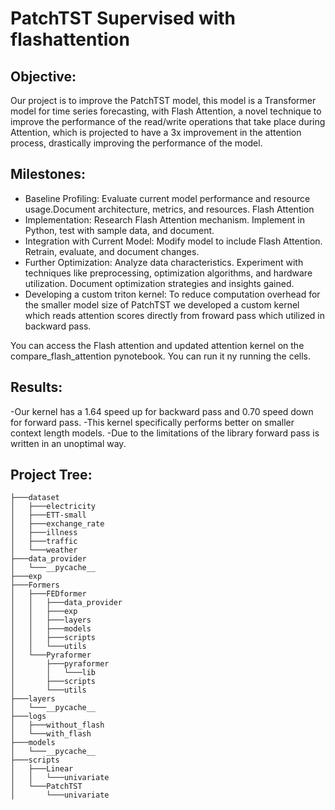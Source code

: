 # PatchTST Supervised with flashattention

## Objective:
Our project is to improve the PatchTST model, this model is a Transformer model for time series forecasting, with Flash Attention, a novel technique to improve the performance of the read/write operations that take place during Attention, which is projected to have a 3x improvement in the attention process, drastically improving the performance of the model.


## Milestones:
 - Baseline Profiling:
    Evaluate current model performance and resource usage.Document architecture, metrics, and resources. Flash Attention
 - Implementation:
    Research Flash Attention mechanism. Implement in Python, test with sample data, and document.
 - Integration with Current Model:
    Modify model to include Flash Attention. Retrain, evaluate, and document changes.
 - Further Optimization:
    Analyze data characteristics. Experiment with techniques like preprocessing, optimization algorithms, and hardware utilization. Document optimization strategies and insights gained.  
 - Developing a custom triton kernel:
    To reduce computation overhead for the smaller model size of PatchTST we developed a custom kernel which reads attention scores directly from froward pass which utilized in backward pass.

You can access the Flash attention and updated attention kernel on the compare_flash_attention pynotebook.
You can run it ny running the cells.
## Results:
  -Our kernel has a 1.64 speed up for backward pass and 0.70 speed down for forward pass. 
  -This kernel specifically performs better on smaller context length models.
  -Due to the limitations of the library forward pass is written in an unoptimal way.

## Project Tree:
```
├───dataset
│   ├───electricity
│   ├───ETT-small
│   ├───exchange_rate
│   ├───illness
│   ├───traffic
│   └───weather
├───data_provider
│   └───__pycache__
├───exp
├───Formers
│   ├───FEDformer
│   │   ├───data_provider
│   │   ├───exp
│   │   ├───layers
│   │   ├───models
│   │   ├───scripts
│   │   └───utils
│   └───Pyraformer
│       ├───pyraformer
│       │   └───lib
│       ├───scripts
│       └───utils
├───layers
│   └───__pycache__
├───logs
│   ├───without_flash
│   └───with_flash
├───models
│   └───__pycache__
├───scripts
│   ├───Linear
│   │   └───univariate
│   └───PatchTST
│       └───univariate
```

